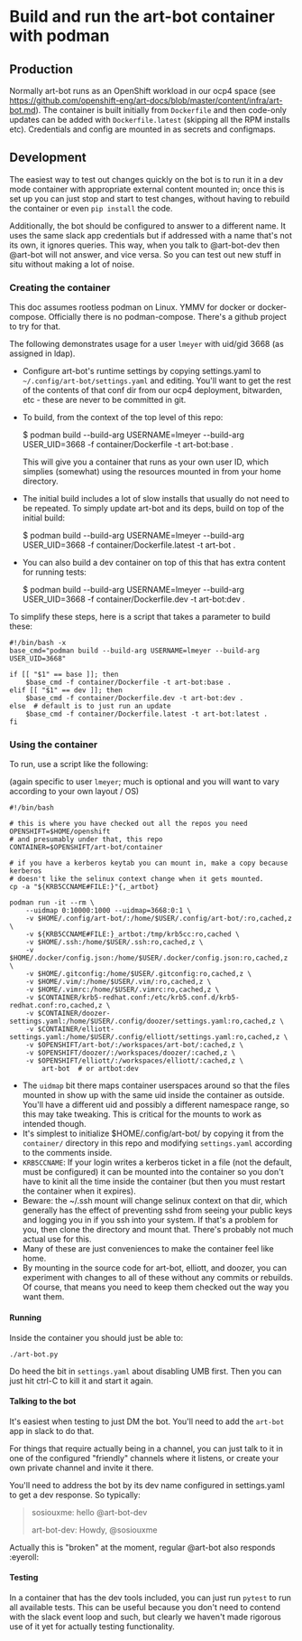 # Build and run the art-bot container with podman

## Production

Normally art-bot runs as an OpenShift workload in our ocp4 space (see
https://github.com/openshift-eng/art-docs/blob/master/content/infra/art-bot.md). The
container is built initially from `Dockerfile` and then code-only updates can
be added with `Dockerfile.latest` (skipping all the RPM installs etc).
Credentials and config are mounted in as secrets and configmaps.

## Development

The easiest way to test out changes quickly on the bot is to run it in a dev
mode container with appropriate external content mounted in; once this is set
up you can just stop and start to test changes, without having to rebuild the
container or even `pip install` the code.

Additionally, the bot should be configured to answer to a different name. It
uses the same slack app credentials but if addressed with a name that's not its
own, it ignores queries. This way, when you talk to @art-bot-dev then @art-bot
will not answer, and vice versa. So you can test out new stuff in situ without
making a lot of noise.

### Creating the container

This doc assumes rootless podman on Linux. YMMV for docker or docker-compose.
Officially there is no podman-compose. There's a github project to try for that.

The following demonstrates usage for a user `lmeyer` with uid/gid 3668 (as assigned in ldap).

* Configure art-bot's runtime settings by copying settings.yaml to
  `~/.config/art-bot/settings.yaml` and editing. You'll want to get the rest of
  the contents of that conf dir from our ocp4 deployment, bitwarden, etc - these
  are never to be committed in git.

* To build, from the context of the top level of this repo:

    $ podman build --build-arg USERNAME=lmeyer --build-arg USER_UID=3668 -f container/Dockerfile -t art-bot:base .

  This will give you a container that runs as your own user ID, which simplies
  (somewhat) using the resources mounted in from your home directory.

* The initial build includes a lot of slow installs that usually do not need to be repeated.
  To simply update art-bot and its deps, build on top of the initial build:

    $ podman build --build-arg USERNAME=lmeyer --build-arg USER_UID=3668 -f container/Dockerfile.latest -t art-bot .

* You can also build a dev container on top of this that has extra content for running tests:

    $ podman build --build-arg USERNAME=lmeyer --build-arg USER_UID=3668 -f container/Dockerfile.dev -t art-bot:dev .

To simplify these steps, here is a script that takes a parameter to build these:

```
#!/bin/bash -x
base_cmd="podman build --build-arg USERNAME=lmeyer --build-arg USER_UID=3668"

if [[ "$1" == base ]]; then
    $base_cmd -f container/Dockerfile -t art-bot:base .
elif [[ "$1" == dev ]]; then
    $base_cmd -f container/Dockerfile.dev -t art-bot:dev .
else  # default is to just run an update
    $base_cmd -f container/Dockerfile.latest -t art-bot:latest .
fi
```

### Using the container

To run, use a script like the following:

(again specific to user `lmeyer`; much is optional and you will want to vary
according to your own layout / OS)

```
#!/bin/bash

# this is where you have checked out all the repos you need
OPENSHIFT=$HOME/openshift
# and presumably under that, this repo
CONTAINER=$OPENSHIFT/art-bot/container

# if you have a kerberos keytab you can mount in, make a copy because kerberos
# doesn't like the selinux context change when it gets mounted.
cp -a "${KRB5CCNAME#FILE:}"{,_artbot}

podman run -it --rm \
    --uidmap 0:10000:1000 --uidmap=3668:0:1 \
    -v $HOME/.config/art-bot/:/home/$USER/.config/art-bot/:ro,cached,z \
    -v ${KRB5CCNAME#FILE:}_artbot:/tmp/krb5cc:ro,cached \
    -v $HOME/.ssh:/home/$USER/.ssh:ro,cached,z \
    -v $HOME/.docker/config.json:/home/$USER/.docker/config.json:ro,cached,z \
    -v $HOME/.gitconfig:/home/$USER/.gitconfig:ro,cached,z \
    -v $HOME/.vim/:/home/$USER/.vim/:ro,cached,z \
    -v $HOME/.vimrc:/home/$USER/.vimrc:ro,cached,z \
    -v $CONTAINER/krb5-redhat.conf:/etc/krb5.conf.d/krb5-redhat.conf:ro,cached,z \
    -v $CONTAINER/doozer-settings.yaml:/home/$USER/.config/doozer/settings.yaml:ro,cached,z \
    -v $CONTAINER/elliott-settings.yaml:/home/$USER/.config/elliott/settings.yaml:ro,cached,z \
    -v $OPENSHIFT/art-bot/:/workspaces/art-bot/:cached,z \
    -v $OPENSHIFT/doozer/:/workspaces/doozer/:cached,z \
    -v $OPENSHIFT/elliott/:/workspaces/elliott/:cached,z \
        art-bot  # or artbot:dev
```

- The `uidmap` bit there maps container userspaces around so that the files
  mounted in show up with the same uid inside the container as outside. You'll
  have a different uid and possibly a different namespace range, so this may take
  tweaking. This is critical for the mounts to work as intended though.
- It's simplest to initialize $HOME/.config/art-bot/ by copying it from the
  `container/` directory in this repo and modifying `settings.yaml` according
  to the comments inside.
- `KRB5CCNAME`: If your login writes a kerberos ticket in a file (not the default, must be
  configured) it can be mounted into the container so you don't have to kinit
  all the time inside the container (but then you must restart the container when it expires).
- Beware: the ~/.ssh mount will change selinux context on that dir, which generally has the
  effect of preventing sshd from seeing your public keys and logging you in if you ssh into
  your system. If that's a problem for you, then clone the directory and mount that.
  There's probably not much actual use for this.
- Many of these are just conveniences to make the container feel like home.
- By mounting in the source code for art-bot, elliott, and doozer, you can
  experiment with changes to all of these without any commits or rebuilds. Of
  course, that means you need to keep them checked out the way you want them.

#### Running

Inside the container you should just be able to:

`./art-bot.py`

Do heed the bit in `settings.yaml` about disabling UMB first. Then you can just
hit ctrl-C to kill it and start it again.

#### Talking to the bot

It's easiest when testing to just DM the bot. You'll need to add the `art-bot` app in slack to do that.

For things that require actually being in a channel, you can just talk to it in
one of the configured "friendly" channels where it listens, or create your own
private channel and invite it there.

You'll need to address the bot by its dev name configured in settings.yaml to get a dev response. So typically:

> sosiouxme:
> hello @art-bot-dev
>
> art-bot-dev:
> Howdy, @sosiouxme

Actually this is "broken" at the moment, regular @art-bot also responds :eyeroll:

#### Testing

In a container that has the dev tools included, you can just run `pytest` to
run all available tests. This can be useful because you don't need to contend
with the slack event loop and such, but clearly we haven't made rigorous use of
it yet for actually testing functionality.
